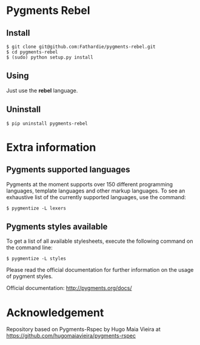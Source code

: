 # Pygments Rebel

## Install
    $ git clone git@github.com:Fathardie/pygments-rebel.git
    $ cd pygments-rebel
    $ (sudo) python setup.py install



## Using
Just use the **rebel** language.

## Uninstall
    $ pip uninstall pygments-rebel


# Extra information

## Pygments supported languages

Pygments at the moment supports over 150 different programming languages,
template languages and other markup languages. To see an exhaustive list of the
currently supported languages, use the command:

    $ pygmentize -L lexers

## Pygments styles available
To get a list of all available stylesheets, execute the following command on the
command line:

    $ pygmentize -L styles

Please read the official documentation for further information on the usage
of pygment styles.

Official documentation: http://pygments.org/docs/

# Acknowledgement
Repository based on Pygments-Rspec by Hugo Maia Vieira at https://github.com/hugomaiavieira/pygments-rspec